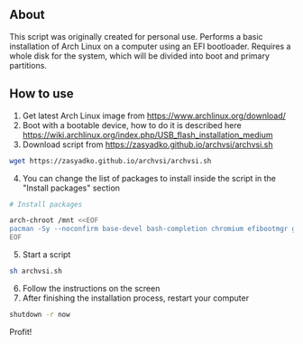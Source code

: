## About
This script was originally created for personal use. Performs a basic installation of Arch Linux on a computer using an EFI bootloader. Requires a whole disk for the system, which will be divided into boot and primary partitions.

## How to use

1. Get latest Arch Linux image from https://www.archlinux.org/download/
2. Boot with a bootable device, how to do it is described here https://wiki.archlinux.org/index.php/USB_flash_installation_medium
3. Download script from https://zasyadko.github.io/archvsi/archvsi.sh
```sh
wget https://zasyadko.github.io/archvsi/archvsi.sh
```
4. You can change the list of packages to install inside the script in the "Install packages" section
```sh
# Install packages

arch-chroot /mnt <<EOF
pacman -Sy --noconfirm base-devel bash-completion chromium efibootmgr gimp git gnome gnome-extra gnome-tweaks go graphviz grub libreoffice-fresh lshw mariadb nano nmon nodejs npm ntfs-3g openssh os-prober php remmina sudo transmission-gtk unrar vlc
EOF
```
5. Start a script
```sh
sh archvsi.sh
```
6. Follow the instructions on the screen
7. After finishing the installation process, restart your computer
```sh
shutdown -r now
```
Profit!
